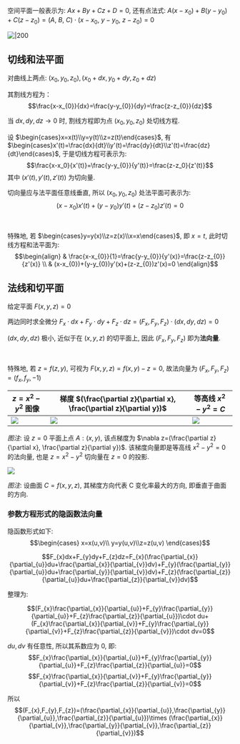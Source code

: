 空间平面一般表示为: $Ax+By+Cz+D=0$, 还有点法式: $A(x-x_{0})+B(y-y_{0})+C(z-z_{0})=(A,\ B,\ C)\cdot(x-x_{0},\ y-y_{0},\ z-z_{0})=0$

![|200](../../../attach/Pasted%20image%2020230711235539.png)

## 切线和法平面

对曲线上两点: $(x_0,y_0,z_0), (x_0+dx,y_0+dy,z_0+dz)$

其割线方程为： $$\frac{x-x_{0}}{dx}=\frac{y-y_{0}}{dy}=\frac{z-z_{0}}{dz}$$

当 $dx,dy,dz\to 0$ 时, 割线方程即为点 $(x_0,y_0,z_0)$ 处切线方程.

设 $\begin{cases}x=x(t)\\y=y(t)\\z=z(t)\end{cases}$, 有 $\begin{cases}x'(t)=\frac{dx}{dt}\\y'(t)=\frac{dy}{dt}\\z'(t)=\frac{dz}{dt}\end{cases}$, 于是切线方程可表示为: $$\frac{x-x_0}{x'(t)}=\frac{y-y_{0}}{y'(t)}=\frac{z-z_0}{z'(t)}$$ 其中 $(x'(t), y'(t), z'(t))$ 为切向量. 

切向量应与法平面任意线垂直, 所以 $(x_0,y_0,z_0)$ 处法平面可表示为: $$(x-x_0)x'(t)+(y-y_0)y'(t)+(z-z_0)z'(t)=0$$

<br>

特殊地, 若 $\begin{cases}y=y(x)\\z=z(x)\\x=x\end{cases}$, 即 $x=t$, 此时切线方程和法平面为: $$\begin{align}
& \frac{x-x_{0}}{1}=\frac{y-y_{0}}{y'(x)}=\frac{z-z_{0}}{z'(x)} \\
& (x-x_{0})+(y-y_{0})y'(x)+(z-z_{0})z'(x)=0
\end{align}$$

## 法线和切平面

给定平面 $F(x,y,z)=0$

两边同时求全微分 $F_{x}\cdot dx+F_{y}\cdot dy+F_{z}\cdot dz=(F_x,F_y,F_z)\cdot(dx,dy,dz)=0$

$(dx,dy,dz)$ 极小, 近似于在 $(x,y,z)$ 的切平面上, 因此 $(F_x,F_y,F_z)$ 即为**法向量**.

<br>

特殊地, 若 $z=f(z,y)$, 可视为 $F(x,y,z)=f(x,y)-z=0$, 故法向量为 $(F_x,F_y,F_z)=(f_x,f_y,-1)$

| $z=x^2-y^2$ 图像                                        | 梯度 $(\frac{\partial z}{\partial x}, \frac{\partial z}{\partial y})$                                                | 等高线 $x^{2}-y^{2}=C$ |
| ----------------------------------------------------- | ----------------------------------------------------- | ------ |
| ![](../../../attach/Pasted%20image%2020240429090429.png) | ![](../../../attach/Pasted%20image%2020240429090425.png) | ![](../../../attach/Pasted%20image%2020240429091136.png)       |

*图注*: 设 $z=0$ 平面上点 $A:(x,y)$, 该点梯度为 $\nabla z=(\frac{\partial z}{\partial x}, \frac{\partial z}{\partial y})$. 该梯度向量即是等高线 $x^{2}-y^{2}=0$  的法向量, 也是 $z=x^2-y^2$ 切向量在 $z=0$ 的投影.

![](../../../attach/Pasted%20image%2020240429093535.png)

*图注*: 设曲面 $C=f(x,y,z)$, 其梯度方向代表 C 变化率最大的方向, 即垂直于曲面的方向.

### 参数方程形式的隐函数法向量

隐函数形式如下: $$\begin{cases}
x=x(u,v)\\ y=y(u,v)\\z=z(u,v)
\end{cases}$$

$$F_{x}dx+F_{y}dy+F_{z}dz=F_{x}(\frac{\partial_{x}}{\partial_{u}}du+\frac{\partial_{x}}{\partial_{v}}dv)+F_{y}(\frac{\partial_{y}}{\partial_{u}}du+\frac{\partial_{y}}{\partial_{v}}dv)+F_{z}(\frac{\partial_{z}}{\partial_{u}}du+\frac{\partial_{z}}{\partial_{v}}dv)$$

整理为:

$$(F_{x}\frac{\partial_{x}}{\partial_{u}}+F_{y}\frac{\partial_{y}}{\partial_{u}}+F_{z}\frac{\partial_{z}}{\partial_{u}})\cdot du+(F_{x}\frac{\partial_{x}}{\partial_{v}}+F_{y}\frac{\partial_{y}}{\partial_{v}}+F_{z}\frac{\partial_{z}}{\partial_{v}})\cdot dv=0$$

$du,dv$ 有任意性, 所以其系数应为 0, 即: $$F_{x}\frac{\partial_{x}}{\partial_{u}}+F_{y}\frac{\partial_{y}}{\partial_{u}}+F_{z}\frac{\partial_{z}}{\partial_{u}}=0$$
$$F_{x}\frac{\partial_{x}}{\partial_{v}}+F_{y}\frac{\partial_{y}}{\partial_{v}}+F_{z}\frac{\partial_{z}}{\partial_{v}}=0$$ 

所以 $$(F_{x},F_{y},F_{z})=(\frac{\partial_{x}}{\partial_{u}},\frac{\partial_{y}}{\partial_{u}},\frac{\partial_{z}}{\partial_{u}})\times (\frac{\partial_{x}}{\partial_{v}},\frac{\partial_{y}}{\partial_{v}},\frac{\partial_{z}}{\partial_{v}})$$